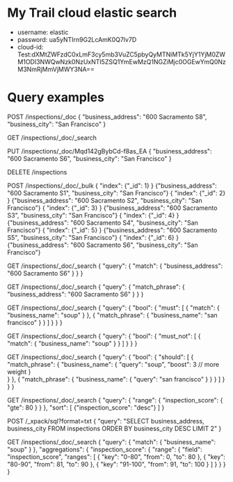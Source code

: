 # My Trail cloud elastic search
- username: elastic
- password: ua5yNTIrn9G2LcAmK0Q7lv7D
- cloud-id: Test:dXMtZWFzdC0xLmF3cy5mb3VuZC5pbyQyMTNiMTk5YjY1YjM0ZWM1ODI3NWQwNzk0NzUxNTI5ZSQ1YmEwMzQ1NGZiMjc0OGEwYmQ0NzM3NmRjMmVjMWY3NA==


# Query examples

POST /inspections/_doc
{
  "business_address": "600 Sacramento S8",
  "business_city": "San Francisco"
}

GET /inspections/_doc/_search

PUT /inspections/_doc/Mqd142gBybCd-f8as_EA
{
  "business_address": "600 Sacramento S6",
  "business_city": "San Francisco"
}

DELETE /inspections

POST /inspections/_doc/_bulk
{ "index": {"_id": 1} }
{"business_address": "600 Sacramento S1", "business_city": "San Francisco"}
{ "index": {"_id": 2} }
{"business_address": "600 Sacramento S2", "business_city": "San Francisco"}
{ "index": {"_id": 3} }
{"business_address": "600 Sacramento S3", "business_city": "San Francisco"}
{ "index": {"_id": 4} }
{"business_address": "600 Sacramento S4", "business_city": "San Francisco"}
{ "index": {"_id": 5} }
{"business_address": "600 Sacramento S5", "business_city": "San Francisco"}
{ "index": {"_id": 6} }
{"business_address": "600 Sacramento S6", "business_city": "San Francisco"}

GET /inspections/_doc/_search
{
  "query": {
    "match": {
      "business_address": "600 Sacramento S6"
    }
  }
}

GET /inspections/_doc/_search
{
  "query": {
    "match_phrase": {
      "business_address": "600 Sacramento S6"
    }
  }
}
  
GET /inspections/_doc/_search
{
    "query": {
        "bool": {
            "must": [
                {
                    "match": {
                        "business_name": "soup"
                    }
                },
                {
                    "match_phrase": {
                        "business_name": "san francisco"
                    }
                }
            ]
        }
    }
}  

GET /inspections/_doc/_search
{
    "query": {
        "bool": {
            "must_not": [
                {
                    "match": {
                        "business_name": "soup"
                    }
                }
            ]
        }
    }
}

GET /inspections/_doc/_search
{
    "query": {
        "bool": {
            "should": [
                {
                    "match_phrase": {
                        "business_name": {
                            "query": "soup",
                            "boost": 3             // more weight
                        }       
                    }
                },
                {
                    "match_phrase": {
                        "business_name": {
                            "query": "san francisco"
                        }
                    }
                }
            ]
        }
    }
}

GET /inspections/_doc/_search
{
    "query": {
        "range": {
            "inspection_score": {
                "gte": 80
            }
        }
    },
    "sort": [
        {"inspection_score": "desc"}
    ]
}

<!-- Select by sql -->
POST /_xpack/sql?format=txt
{
  "query": "SELECT business_address, business_city FROM inspections ORDER BY business_city DESC LIMIT 2"
}

GET /inspections/_doc/_search
{
    "query": {
        "match": {
            "business_name": "soup"
        }
    },
    "aggregations": {
        "inspection_score": {
            "range": {
                "field": "inspection_score",
                "ranges": [
                    {
                        "key": "0-80",
                        "from": 0,
                        "to": 80
                    },
                    {
                        "key": "80-90",
                        "from": 81,
                        "to": 90
                    },
                    {
                        "key": "91-100",
                        "from": 91,
                        "to": 100
                    }
                ]
            }
        }
    }
}


